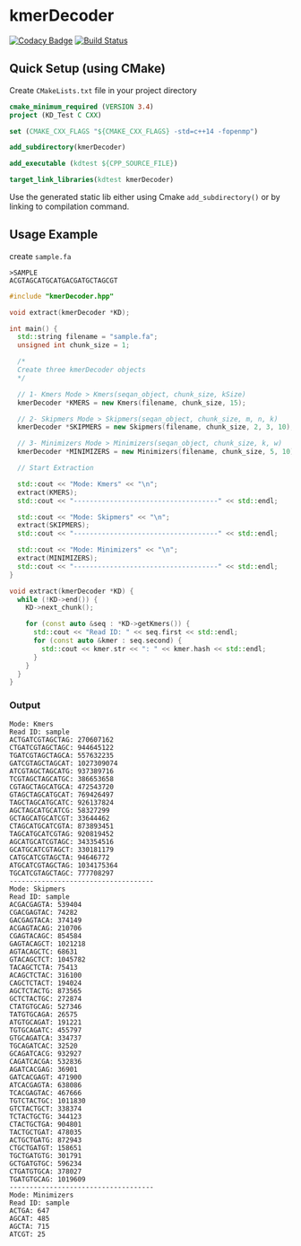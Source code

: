 # kmerDecoder

[![Codacy Badge](https://api.codacy.com/project/badge/Grade/675f273c446f45bebb5b8e354e24bccb)](https://app.codacy.com/app/mr-eyes/kmerDecoder?utm_source=github.com&utm_medium=referral&utm_content=mr-eyes/kmerDecoder&utm_campaign=Badge_Grade_Dashboard)
[![Build Status](https://travis-ci.org/mr-eyes/kmerDecoder.svg?branch=master)](https://travis-ci.org/mr-eyes/kmerDecoder)

## Quick Setup (using CMake)

Create `CMakeLists.txt` file in your project directory

```cmake
cmake_minimum_required (VERSION 3.4)
project (KD_Test C CXX)

set (CMAKE_CXX_FLAGS "${CMAKE_CXX_FLAGS} -std=c++14 -fopenmp")

add_subdirectory(kmerDecoder)

add_executable (kdtest ${CPP_SOURCE_FILE})

target_link_libraries(kdtest kmerDecoder)

```

Use the generated static lib either using Cmake `add_subdirectory()` or by linking to compilation command.

## Usage Example

create `sample.fa`

```fasta
>SAMPLE
ACGTAGCATGCATGACGATGCTAGCGT
```

```cpp
#include "kmerDecoder.hpp"

void extract(kmerDecoder *KD);

int main() {
  std::string filename = "sample.fa";
  unsigned int chunk_size = 1;

  /*
  Create three kmerDecoder objects
  */

  // 1- Kmers Mode > Kmers(seqan_object, chunk_size, kSize)
  kmerDecoder *KMERS = new Kmers(filename, chunk_size, 15);

  // 2- Skipmers Mode > Skipmers(seqan_object, chunk_size, m, n, k)
  kmerDecoder *SKIPMERS = new Skipmers(filename, chunk_size, 2, 3, 10);

  // 3- Minimizers Mode > Minimizers(seqan_object, chunk_size, k, w)
  kmerDecoder *MINIMIZERS = new Minimizers(filename, chunk_size, 5, 10);

  // Start Extraction

  std::cout << "Mode: Kmers" << "\n";
  extract(KMERS);
  std::cout << "------------------------------------" << std::endl;

  std::cout << "Mode: Skipmers" << "\n";
  extract(SKIPMERS);
  std::cout << "------------------------------------" << std::endl;

  std::cout << "Mode: Minimizers" << "\n";
  extract(MINIMIZERS);
  std::cout << "------------------------------------" << std::endl;
}

void extract(kmerDecoder *KD) {
  while (!KD->end()) {
    KD->next_chunk();

    for (const auto &seq : *KD->getKmers()) {
      std::cout << "Read ID: " << seq.first << std::endl;
      for (const auto &kmer : seq.second) {
        std::cout << kmer.str << ": " << kmer.hash << std::endl;
      }
    }
  }
}
```

### Output

```text
Mode: Kmers
Read ID: sample
ACTGATCGTAGCTAG: 270607162
CTGATCGTAGCTAGC: 944645122
TGATCGTAGCTAGCA: 557632235
GATCGTAGCTAGCAT: 1027309074
ATCGTAGCTAGCATG: 937389716
TCGTAGCTAGCATGC: 386653658
CGTAGCTAGCATGCA: 472543720
GTAGCTAGCATGCAT: 769426497
TAGCTAGCATGCATC: 926137824
AGCTAGCATGCATCG: 58327299
GCTAGCATGCATCGT: 33644462
CTAGCATGCATCGTA: 873893451
TAGCATGCATCGTAG: 920819452
AGCATGCATCGTAGC: 343354516
GCATGCATCGTAGCT: 330181179
CATGCATCGTAGCTA: 94646772
ATGCATCGTAGCTAG: 1034175364
TGCATCGTAGCTAGC: 777708297
------------------------------------
Mode: Skipmers
Read ID: sample
ACGACGAGTA: 539404
CGACGAGTAC: 74282
GACGAGTACA: 374149
ACGAGTACAG: 210706
CGAGTACAGC: 854584
GAGTACAGCT: 1021218
AGTACAGCTC: 68631
GTACAGCTCT: 1045782
TACAGCTCTA: 75413
ACAGCTCTAC: 316100
CAGCTCTACT: 194024
AGCTCTACTG: 873565
GCTCTACTGC: 272874
CTATGTGCAG: 527346
TATGTGCAGA: 26575
ATGTGCAGAT: 191221
TGTGCAGATC: 455797
GTGCAGATCA: 334737
TGCAGATCAC: 32520
GCAGATCACG: 932927
CAGATCACGA: 532836
AGATCACGAG: 36901
GATCACGAGT: 471900
ATCACGAGTA: 638086
TCACGAGTAC: 467666
TGTCTACTGC: 1011830
GTCTACTGCT: 338374
TCTACTGCTG: 344123
CTACTGCTGA: 904801
TACTGCTGAT: 478035
ACTGCTGATG: 872943
CTGCTGATGT: 158651
TGCTGATGTG: 301791
GCTGATGTGC: 596234
CTGATGTGCA: 378027
TGATGTGCAG: 1019609
------------------------------------
Mode: Minimizers
Read ID: sample
ACTGA: 647
AGCAT: 485
AGCTA: 715
ATCGT: 25
```
